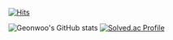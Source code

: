 [![Hits](https://hits.seeyoufarm.com/api/count/incr/badge.svg?url=https%3A%2F%2Fgithub.com%2Flarcenous&count_bg=%233D7CC8&title_bg=%236B6565&icon=&icon_color=%23A6A6A6&title=Hits&edge_flat=false)](https://hits.seeyoufarm.com)

![Geonwoo's GitHub stats](https://github-readme-stats.vercel.app/api?username=larcenous&show_icons=true&hide_rank=true&theme=flag-india)
[![Solved.ac Profile](http://mazassumnida.wtf/api/v2/generate_badge?boj=shin0621)](https://solved.ac/shin0621/)

<!--
**larcenous/larcenous** is a ✨ _special_ ✨ repository because its `README.md` (this file) appears on your GitHub profile.

Here are some ideas to get you started:

- 🔭 I’m currently working on ...
- 🌱 I’m currently learning ...
- 👯 I’m looking to collaborate on ...
- 🤔 I’m looking for help with ...
- 💬 Ask me about ...
- 📫 How to reach me: ...
- 😄 Pronouns: ...
- ⚡ Fun fact: ...
-->
